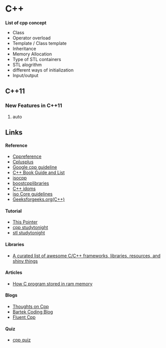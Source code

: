 # C++

**List of cpp concept**

* Class
* Operator overload
* Template / Class template
* Inheritance
* Memory Allocation
* Type of STL containers
* STL alogrithm
* different ways of initialization
* Input/output

## C++11

### New Features in C++11

1. auto

## Links

#### Reference

* [Cppreference](https://en.cppreference.com/w/)
* [Cplusplus](http://www.cplusplus.com/)
* [Google cpp guideline](https://google.github.io/styleguide/cppguide.html) 
* [C++ Book Guide and List](https://stackoverflow.com/questions/388242/the-definitive-c-book-guide-and-list)
* [isocpp](https://isocpp.org/)
* [boostcpplibraries](https://theboostcpplibraries.com/)
* [C++ idoms](https://en.wikibooks.org/wiki/More_C%2B%2B_Idioms)
* [iso Core guidelines](https://github.com/isocpp/CppCoreGuidelines)
* [Geeksforgeeks.org\(C++\)](https://www.geeksforgeeks.org/c-plus-plus/)



#### Tutorial 

* [This Pointer](https://thispointer.com/c11-tutorial/)
* [cpp studytonight](https://www.studytonight.com/cpp/)
* [stl studytonight](https://www.studytonight.com/cpp/stl/)

#### Libraries

* [A curated list of awesome C/C++ frameworks, libraries, resources, and shiny things](https://cpp.libhunt.com/)

#### Articles

* [How C program stored in ram memory](https://dev.to/visheshpatel/how-c-program-stored-in-ram-memory-3773)

#### Blogs

* [Thoughts on Cpp](https://thoughts-on-cpp.com/)
* [Bartek Coding Blog](https://www.bfilipek.com/)
* [Fluent Cpp](http://www.fluentcpp.com)

#### Quiz

* [cpp quiz](http://cppquiz.org/)



